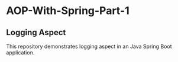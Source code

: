 # AOP-With-Spring-Part-1
## Logging Aspect
This repository demonstrates logging aspect in an Java Spring Boot application.
